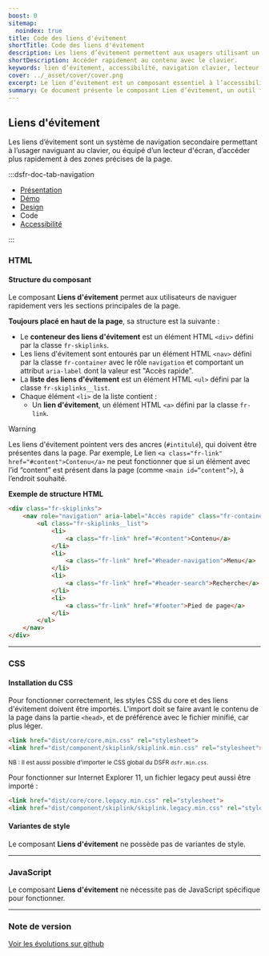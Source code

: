 ```yaml
---
boost: 0
sitemap:
  noindex: true
title: Code des liens d'évitement
shortTitle: Code des liens d'évitement
description: Les liens d’évitement permettent aux usagers utilisant un clavier ou un lecteur d’écran d’accéder rapidement aux zones principales d’une page.
shortDescription: Accéder rapidement au contenu avec le clavier.
keywords: lien d’évitement, accessibilité, navigation clavier, lecteur d’écran, UX, interface, design system, contenu, header, composant
cover: ../_asset/cover/cover.png
excerpt: Le lien d’évitement est un composant essentiel à l’accessibilité. Il permet aux usagers de naviguer directement vers les zones clés d’une page, sans passer par tous les éléments précédents.
summary: Ce document présente le composant Lien d’évitement, un outil fondamental pour l’accessibilité numérique. Il explique pourquoi son intégration est obligatoire, comment l’utiliser correctement en début de page, et avec quels types de liens. Il précise également les règles d’affichage, de contenu et de quantité, pour en garantir l’efficacité. Ce guide s’adresse aux développeurs et designers soucieux d’offrir une navigation fluide aux usagers naviguant au clavier ou via un lecteur d’écran.
---
```


## Liens d'évitement

Les liens d’évitement sont un système de navigation secondaire permettant à l’usager naviguant au clavier, ou équipé d’un lecteur d'écran, d’accéder plus rapidement à des zones précises de la page.

:::dsfr-doc-tab-navigation

- [Présentation](../index.md)
- [Démo](../demo/index.md)
- [Design](../design/index.md)
- Code
- [Accessibilité](../accessibility/index.md)

:::

### HTML

#### Structure du composant

Le composant **Liens d'évitement** permet aux utilisateurs de naviguer rapidement vers les sections principales de la page.

**Toujours placé en haut de la page**, sa structure est la suivante :

- Le **conteneur des liens d'évitement** est un élément HTML `<div>` défini par la classe `fr-skiplinks`.
- Les liens d'évitement sont entourés par un élément HTML `<nav>` défini par la classe `fr-container` avec le rôle `navigation` et comportant un attribut `aria-label` dont la valeur est "Accès rapide".
- La **liste des liens d'évitement** est un élément HTML `<ul>` défini par la classe `fr-skiplinks__list`.
- Chaque élément `<li>` de la liste contient :
  - Un **lien d'évitement**, un élément HTML `<a>` défini par la classe `fr-link`.

> [!WARNING]
> Les liens d'évitement pointent vers des ancres (`#intitulé`), qui doivent être présentes dans la page.
> Par exemple, Le lien `<a class="fr-link" href="#content">Contenu</a>` ne peut fonctionner que si un élément avec l’id “content” est présent dans la page (comme `<main id=”content”>`), à l’endroit souhaité.

**Exemple de structure HTML**

```HTML
<div class="fr-skiplinks">
    <nav role="navigation" aria-label="Accès rapide" class="fr-container">
        <ul class="fr-skiplinks__list">
            <li>
                <a class="fr-link" href="#content">Contenu</a>
            </li>
            <li>
                <a class="fr-link" href="#header-navigation">Menu</a>
            </li>
            <li>
                <a class="fr-link" href="#header-search">Recherche</a>
            </li>
            <li>
                <a class="fr-link" href="#footer">Pied de page</a>
            </li>
        </ul>
    </nav>
</div>
```

---

### CSS

#### Installation du CSS

Pour fonctionner correctement, les styles CSS du core et des liens d'évitement doivent être importés.
L'import doit se faire avant le contenu de la page dans la partie `<head>`, et de préférence avec le fichier minifié, car plus léger.

```HTML
<link href="dist/core/core.min.css" rel="stylesheet">
<link href="dist/component/skiplink/skiplink.min.css" rel="stylesheet">
```

<small>NB : Il est aussi possible d'importer le CSS global du DSFR `dsfr.min.css`.</small>

Pour fonctionner sur Internet Explorer 11, un fichier legacy peut aussi être importé :

```HTML
<link href="dist/core/core.legacy.min.css" rel="stylesheet">
<link href="dist/component/skiplink/skiplink.legacy.min.css" rel="stylesheet">
```

#### Variantes de style

Le composant **Liens d'évitement** ne possède pas de variantes de style.

---

### JavaScript

Le composant **Liens d'évitement** ne nécessite pas de JavaScript spécifique pour fonctionner.

---

### Note de version

[Voir les évolutions sur github](https://github.com/GouvernementFR/dsfr/pulls?q=is%3Apr+is%3Aclosed+is%3Amerged+skiplink+)
